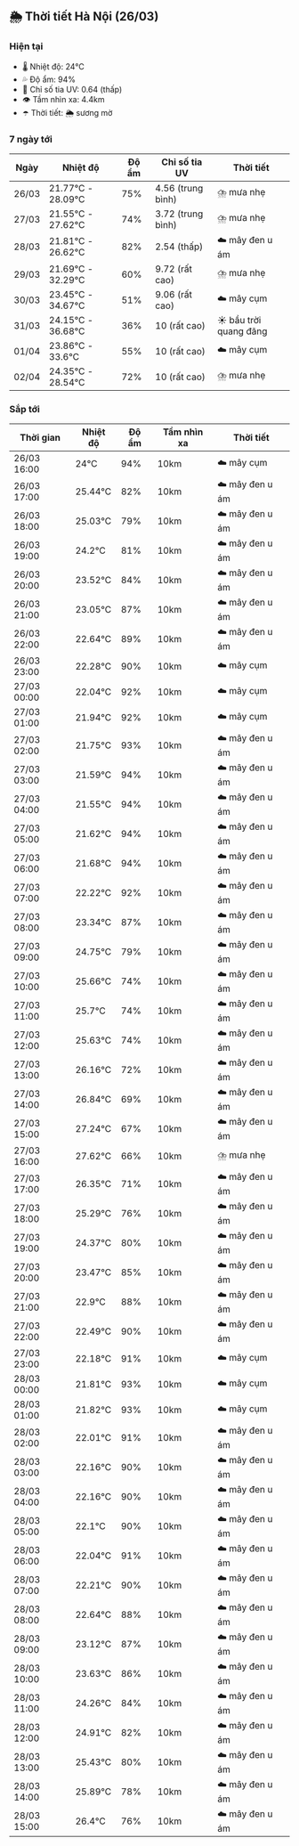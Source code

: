 ## 🌦️ Thời tiết Hà Nội (26/03)

### Hiện tại

- 🌡️ Nhiệt độ: 24℃
- 💦 Độ ẩm: 94%
- 🌟 Chỉ số tia UV: 0.64 (thấp)
- 👁️ Tầm nhìn xa: 4.4km
- ☂️ Thời tiết: 🌦️ sương mờ

### 7 ngày tới

| Ngày | Nhiệt độ | Độ ẩm | Chỉ số tia UV | Thời tiết |
| --- | --- | --- | --- | --- |
| 26/03 | 21.77℃ - 28.09℃ | 75% | 4.56 (trung bình) | ⛈️ mưa nhẹ |
| 27/03 | 21.55℃ - 27.62℃ | 74% | 3.72 (trung bình) | ⛈️ mưa nhẹ |
| 28/03 | 21.81℃ - 26.62℃ | 82% | 2.54 (thấp) | ☁️ mây đen u ám |
| 29/03 | 21.69℃ - 32.29℃ | 60% | 9.72 (rất cao) | ⛈️ mưa nhẹ |
| 30/03 | 23.45℃ - 34.67℃ | 51% | 9.06 (rất cao) | ☁️ mây cụm |
| 31/03 | 24.15℃ - 36.68℃ | 36% | 10 (rất cao) | ☀️ bầu trời quang đãng |
| 01/04 | 23.86℃ - 33.6℃ | 55% | 10 (rất cao) | ☁️ mây cụm |
| 02/04 | 24.35℃ - 28.54℃ | 72% | 10 (rất cao) | ⛈️ mưa nhẹ |

### Sắp tới

| Thời gian | Nhiệt độ | Độ ẩm | Tầm nhìn xa | Thời tiết |
| --- | --- | --- | --- | --- |
| 26/03 16:00 | 24℃ | 94% | 10km | ☁️ mây cụm |
| 26/03 17:00 | 25.44℃ | 82% | 10km | ☁️ mây đen u ám |
| 26/03 18:00 | 25.03℃ | 79% | 10km | ☁️ mây đen u ám |
| 26/03 19:00 | 24.2℃ | 81% | 10km | ☁️ mây đen u ám |
| 26/03 20:00 | 23.52℃ | 84% | 10km | ☁️ mây đen u ám |
| 26/03 21:00 | 23.05℃ | 87% | 10km | ☁️ mây đen u ám |
| 26/03 22:00 | 22.64℃ | 89% | 10km | ☁️ mây đen u ám |
| 26/03 23:00 | 22.28℃ | 90% | 10km | ☁️ mây cụm |
| 27/03 00:00 | 22.04℃ | 92% | 10km | ☁️ mây cụm |
| 27/03 01:00 | 21.94℃ | 92% | 10km | ☁️ mây cụm |
| 27/03 02:00 | 21.75℃ | 93% | 10km | ☁️ mây đen u ám |
| 27/03 03:00 | 21.59℃ | 94% | 10km | ☁️ mây đen u ám |
| 27/03 04:00 | 21.55℃ | 94% | 10km | ☁️ mây đen u ám |
| 27/03 05:00 | 21.62℃ | 94% | 10km | ☁️ mây đen u ám |
| 27/03 06:00 | 21.68℃ | 94% | 10km | ☁️ mây đen u ám |
| 27/03 07:00 | 22.22℃ | 92% | 10km | ☁️ mây đen u ám |
| 27/03 08:00 | 23.34℃ | 87% | 10km | ☁️ mây đen u ám |
| 27/03 09:00 | 24.75℃ | 79% | 10km | ☁️ mây đen u ám |
| 27/03 10:00 | 25.66℃ | 74% | 10km | ☁️ mây đen u ám |
| 27/03 11:00 | 25.7℃ | 74% | 10km | ☁️ mây đen u ám |
| 27/03 12:00 | 25.63℃ | 74% | 10km | ☁️ mây đen u ám |
| 27/03 13:00 | 26.16℃ | 72% | 10km | ☁️ mây đen u ám |
| 27/03 14:00 | 26.84℃ | 69% | 10km | ☁️ mây đen u ám |
| 27/03 15:00 | 27.24℃ | 67% | 10km | ☁️ mây đen u ám |
| 27/03 16:00 | 27.62℃ | 66% | 10km | ⛈️ mưa nhẹ |
| 27/03 17:00 | 26.35℃ | 71% | 10km | ☁️ mây đen u ám |
| 27/03 18:00 | 25.29℃ | 76% | 10km | ☁️ mây đen u ám |
| 27/03 19:00 | 24.37℃ | 80% | 10km | ☁️ mây đen u ám |
| 27/03 20:00 | 23.47℃ | 85% | 10km | ☁️ mây đen u ám |
| 27/03 21:00 | 22.9℃ | 88% | 10km | ☁️ mây đen u ám |
| 27/03 22:00 | 22.49℃ | 90% | 10km | ☁️ mây đen u ám |
| 27/03 23:00 | 22.18℃ | 91% | 10km | ☁️ mây cụm |
| 28/03 00:00 | 21.81℃ | 93% | 10km | ☁️ mây cụm |
| 28/03 01:00 | 21.82℃ | 93% | 10km | ☁️ mây cụm |
| 28/03 02:00 | 22.01℃ | 91% | 10km | ☁️ mây đen u ám |
| 28/03 03:00 | 22.16℃ | 90% | 10km | ☁️ mây đen u ám |
| 28/03 04:00 | 22.16℃ | 90% | 10km | ☁️ mây đen u ám |
| 28/03 05:00 | 22.1℃ | 90% | 10km | ☁️ mây đen u ám |
| 28/03 06:00 | 22.04℃ | 91% | 10km | ☁️ mây đen u ám |
| 28/03 07:00 | 22.21℃ | 90% | 10km | ☁️ mây đen u ám |
| 28/03 08:00 | 22.64℃ | 88% | 10km | ☁️ mây đen u ám |
| 28/03 09:00 | 23.12℃ | 87% | 10km | ☁️ mây đen u ám |
| 28/03 10:00 | 23.63℃ | 86% | 10km | ☁️ mây đen u ám |
| 28/03 11:00 | 24.26℃ | 84% | 10km | ☁️ mây đen u ám |
| 28/03 12:00 | 24.91℃ | 82% | 10km | ☁️ mây đen u ám |
| 28/03 13:00 | 25.43℃ | 80% | 10km | ☁️ mây đen u ám |
| 28/03 14:00 | 25.89℃ | 78% | 10km | ☁️ mây đen u ám |
| 28/03 15:00 | 26.4℃ | 76% | 10km | ☁️ mây đen u ám |
